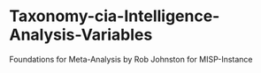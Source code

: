 # Taxonomy-cia-Intelligence-Analysis-Variables
Foundations for Meta-Analysis by Rob Johnston for MISP-Instance
